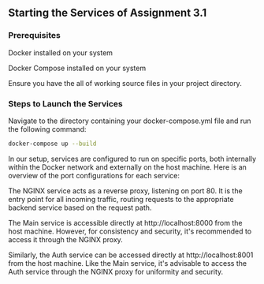 ## Starting the Services of Assignment 3.1

### Prerequisites

Docker installed on your system

Docker Compose installed on your system

Ensure you have the all of working source files in your project directory.

### Steps to Launch the Services
Navigate to the directory containing your docker-compose.yml file and run the following command:
```bash
docker-compose up --build
```
In our setup, services are configured to run on specific ports, both internally within the Docker network and externally on the host machine. Here is an overview of the port configurations for each service:

The NGINX service acts as a reverse proxy, listening on port 80. It is the entry point for all incoming traffic, routing requests to the appropriate backend service based on the request path.

The Main service is accessible directly at http://localhost:8000 from the host machine. However, for consistency and security, it's recommended to access it through the NGINX proxy.

Similarly, the Auth service can be accessed directly at http://localhost:8001 from the host machine. Like the Main service, it's advisable to access the Auth service through the NGINX proxy for uniformity and security.
